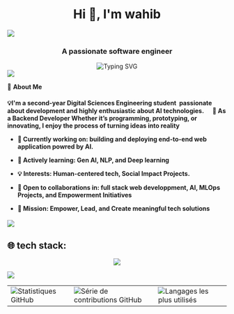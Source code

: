 <h1 align="center">Hi 👋, I'm wahib</h1>
<img src="https://user-images.githubusercontent.com/73097560/115834477-dbab4500-a447-11eb-908a-139a6edaec5c.gif">
<h3 align="center">A passionate software engineer</h3>
<div align="center">
  <img src="https://readme-typing-svg.herokuapp.com?font=Fira+Code&weight=600&size=24&pause=1000&color=E91E63&center=true&vCenter=true&random=false&width=700&lines=AI+Engineer+%7C+Web+Developer;Passionate+about+AI+for+Social+Impact;Driven+by+Purpose%2C+Empowered+by+Technology" alt="Typing SVG" />
</div>


<img src="https://user-images.githubusercontent.com/73097560/115834477-dbab4500-a447-11eb-908a-139a6edaec5c.gif">

🚀 **About Me**  
<h4> 💡I'm a second-year Digital Sciences Engineering student  passionate about development and highly enthusiastic about AI technologies.
     🌟 As a Backend Developer Whether it’s programming, prototyping, or innovating, I enjoy the process of turning ideas into reality

- 🔭 Currently working on: building and deploying end-to-end web application powred by AI.
  
- 🌱 Actively learning: **Gen AI**, **NLP**, and **Deep learning**
- 💡 Interests: Human-centered tech, Social Impact Projects.
- 👯 Open to collaborations in: full stack web developpment, AI, MLOps Projects, and Empowerment Initiatives
- 🎯 Mission: Empower, Lead, and Create meaningful tech solutions </h4>

<img src="https://user-images.githubusercontent.com/73097560/115834477-dbab4500-a447-11eb-908a-139a6edaec5c.gif">

## 🌐 tech stack:

<p align="center">
  <a href="https://skillicons.dev">
    <img src="https://skillicons.dev/icons?i=php,java,nodejs,github,gitlab,mysql,mongodb,angular,docker," />
  </a>
</p>
<img src="https://user-images.githubusercontent.com/73097560/115834477-dbab4500-a447-11eb-908a-139a6edaec5c.gif">
<table>
  <tr>
    <td>
      <img src="https://github-readme-stats.vercel.app/api?username=wahib-git&theme=dark&hide_border=true&include_all_commits=true&count_private=true" alt="Statistiques GitHub">
    </td>
    <td>
      <img src="https://github-readme-streak-stats.herokuapp.com/?user=wahib-git&theme=dark&hide_border=true" alt="Série de contributions GitHub">
    </td>
    <td>
      <img src="https://github-readme-stats.vercel.app/api/top-langs/?username=wahib-git&theme=dark&hide_border=true&include_all_commits=true&count_private=true&layout=compact" alt="Langages les plus utilisés">
    </td>
  </tr>
</table>
